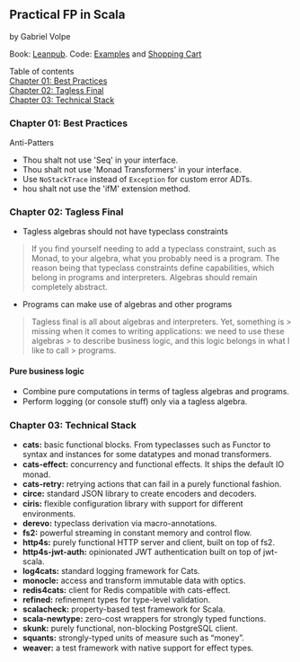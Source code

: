 Practical FP in Scala
---
by Gabriel Volpe

Book: [Leanpub](https://leanpub.com/pfp-scala).
Code: [Examples](https://github.com/gvolpe/pfps-examples)
and [Shopping Cart](https://github.com/gvolpe/pfps-shopping-cart)

Table of contents
<br/>[Chapter 01: Best Practices](#chapter-01-best-practices)
<br/>[Chapter 02: Tagless Final](#chapter-02-tagless-final)
<br/>[Chapter 03: Technical Stack](#chapter-03-technical-stack)
<b4/>

### Chapter 01: Best Practices

Anti-Patters

* Thou shalt not use 'Seq' in your interface.
* Thou shalt not use 'Monad Transformers' in your interface.
* Use `NoStackTrace` instead of `Exception` for custom error ADTs.
* hou shalt not use the 'ifM' extension method.

### Chapter 02: Tagless Final

* Tagless algebras should not have typeclass constraints

> If you find yourself needing to add a typeclass constraint, such as Monad, to
> your algebra, what you probably need is a program. The reason being that
> typeclass constraints define capabilities, which belong in programs and
> interpreters. Algebras should remain completely abstract.

* Programs can make use of algebras and other programs

> Tagless final is all about algebras and interpreters. Yet, something is >
> missing when it comes to writing applications:
> we need to use these algebras > to describe business logic, and this logic
> belongs in what I like to call > programs.

#### Pure business logic

* Combine pure computations in terms of tagless algebras and programs.
* Perform logging (or console stuﬀ) only via a tagless algebra.

### Chapter 03: Technical Stack

* **cats:** basic functional blocks. From typeclasses such as Functor to syntax
  and instances for some datatypes and monad transformers.
* **cats-effect:** concurrency and functional eﬀects. It ships the default IO
  monad.
* **cats-retry:** retrying actions that can fail in a purely functional fashion.
* **circe:** standard JSON library to create encoders and decoders.
* **ciris:** flexible configuration library with support for diﬀerent
  environments.
* **derevo:** typeclass derivation via macro-annotations.
* **fs2:** powerful streaming in constant memory and control flow.
* **http4s:** purely functional HTTP server and client, built on top of fs2.
* **http4s-jwt-auth:** opinionated JWT authentication built on top of jwt-scala.
* **log4cats:** standard logging framework for Cats.
* **monocle:** access and transform immutable data with optics.
* **redis4cats:** client for Redis compatible with cats-effect.
* **refined:** refinement types for type-level validation.
* **scalacheck:** property-based test framework for Scala.
* **scala-newtype:** zero-cost wrappers for strongly typed functions.
* **skunk:** purely functional, non-blocking PostgreSQL client.
* **squants:** strongly-typed units of measure such as “money”.
* **weaver:** a test framework with native support for eﬀect types.
